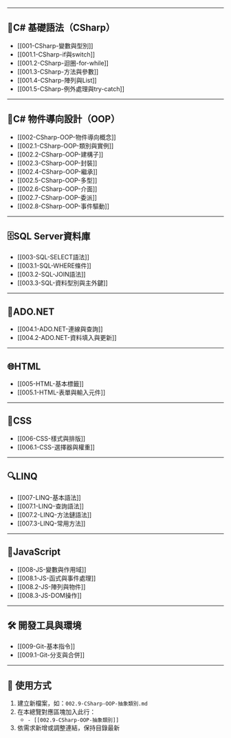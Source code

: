 
---
## 🔷C# 基礎語法（CSharp）

- [[001-CSharp-變數與型別]]
- [[001.1-CSharp-if與switch]]
- [[001.2-CSharp-迴圈-for-while]]
- [[001.3-CSharp-方法與參數]]
- [[001.4-CSharp-陣列與List]]
- [[001.5-CSharp-例外處理與try-catch]]

---
## 🧱C# 物件導向設計（OOP）

- [[002-CSharp-OOP-物件導向概念]]
- [[002.1-CSharp-OOP-類別與實例]]
- [[002.2-CSharp-OOP-建構子]]
- [[002.3-CSharp-OOP-封裝]]
- [[002.4-CSharp-OOP-繼承]]
- [[002.5-CSharp-OOP-多型]]
- [[002.6-CSharp-OOP-介面]]
- [[002.7-CSharp-OOP-委派]]
- [[002.8-CSharp-OOP-事件驅動]]

---
## 🗄️SQL Server資料庫

- [[003-SQL-SELECT語法]]
- [[003.1-SQL-WHERE條件]]
- [[003.2-SQL-JOIN語法]]
- [[003.3-SQL-資料型別與主外鍵]]

---
## 🔌ADO.NET

- [[004.1-ADO.NET-連線與查詢]]
- [[004.2-ADO.NET-資料填入與更新]]

---
## 🌐HTML

- [[005-HTML-基本標籤]]
- [[005.1-HTML-表單與輸入元件]]

---
## 🎨CSS

- [[006-CSS-樣式與排版]]
- [[006.1-CSS-選擇器與權重]]

---

## 🔍LINQ

- [[007-LINQ-基本語法]]
- [[007.1-LINQ-查詢語法]]
- [[007.2-LINQ-方法鏈語法]]
- [[007.3-LINQ-常用方法]]

---
## 📜JavaScript

- [[008-JS-變數與作用域]]
- [[008.1-JS-函式與事件處理]]
- [[008.2-JS-陣列與物件]]
- [[008.3-JS-DOM操作]]

---

## 🛠️ 開發工具與環境

- [[009-Git-基本指令]]
- [[009.1-Git-分支與合併]]

---

## 📌 使用方式
1. 建立新檔案，如：`002.9-CSharp-OOP-抽象類別.md`
2. 在本總覽對應區塊加入此行：
   - `- [[002.9-CSharp-OOP-抽象類別]]`
3. 依需求新增或調整連結，保持目錄最新
